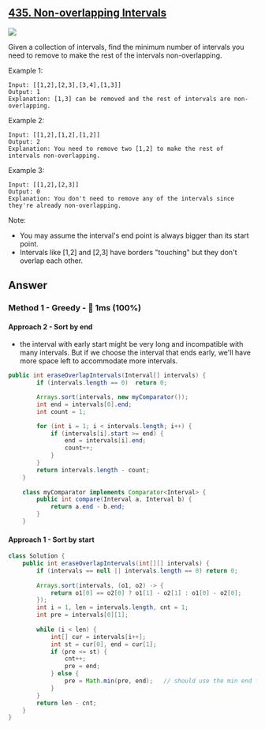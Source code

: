 ## [435. Non-overlapping Intervals](https://leetcode.com/problems/non-overlapping-intervals/)

![](https://github.com/weltond/DataStructure/blob/master/medium.PNG)

Given a collection of intervals, find the minimum number of intervals you need to remove to make the rest of the intervals non-overlapping.


Example 1:

```
Input: [[1,2],[2,3],[3,4],[1,3]]
Output: 1
Explanation: [1,3] can be removed and the rest of intervals are non-overlapping.
```

Example 2:

```
Input: [[1,2],[1,2],[1,2]]
Output: 2
Explanation: You need to remove two [1,2] to make the rest of intervals non-overlapping.
```

Example 3:

```
Input: [[1,2],[2,3]]
Output: 0
Explanation: You don't need to remove any of the intervals since they're already non-overlapping.
```

Note:

- You may assume the interval's end point is always bigger than its start point.
- Intervals like [1,2] and [2,3] have borders "touching" but they don't overlap each other.

## Answer
### Method 1 - Greedy - :rocket: 1ms (100%)
#### Approach 2 - Sort by end
- the interval with early start might be very long and incompatible with many intervals. But if we choose the interval that ends early, we'll have more space left to accommodate more intervals.

```java
public int eraseOverlapIntervals(Interval[] intervals) {
        if (intervals.length == 0)  return 0;

        Arrays.sort(intervals, new myComparator());
        int end = intervals[0].end;
        int count = 1;        

        for (int i = 1; i < intervals.length; i++) {
            if (intervals[i].start >= end) {
                end = intervals[i].end;
                count++;
            }
        }
        return intervals.length - count;
    }
    
    class myComparator implements Comparator<Interval> {
        public int compare(Interval a, Interval b) {
            return a.end - b.end;
        }
    }
```

#### Approach 1 - Sort by start

```java
class Solution {
    public int eraseOverlapIntervals(int[][] intervals) {
        if (intervals == null || intervals.length == 0) return 0;
        
        Arrays.sort(intervals, (o1, o2) -> {
            return o1[0] == o2[0] ? o1[1] - o2[1] : o1[0] - o2[0];
        });
        int i = 1, len = intervals.length, cnt = 1;
        int pre = intervals[0][1];
        
        while (i < len) {
            int[] cur = intervals[i++];
            int st = cur[0], end = cur[1];
            if (pre <= st) {
                cnt++;
                pre = end;
            } else {
                pre = Math.min(pre, end);   // should use the min end for next comparison.
            }
        } 
        return len - cnt;
    }
}
```
